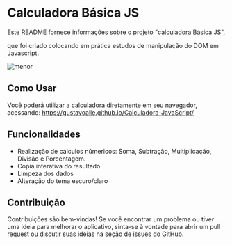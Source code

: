 # Calculadora Básica JS

Este README fornece informações sobre o projeto "calculadora Básica JS", 

que foi criado colocando em prática estudos de manipulação do DOM em Javascript.

![menor](https://github.com/gustavoalle/Calculadora-JavaScript/assets/98069636/8e22118d-4295-4a5e-aebe-a066e53f34a5)

## Como Usar

Você poderá utilizar a calculadora diretamente em seu navegador, acessando: https://gustavoalle.github.io/Calculadora-JavaScript/

## Funcionalidades

- Realização de cálculos númericos:
  Soma, Subtração, Multiplicação, Divisão e Porcentagem.
- Cópia interativa do resultado
- Limpeza dos dados
- Alteração do tema escuro/claro

## Contribuição

Contribuições são bem-vindas! Se você encontrar um problema ou tiver uma ideia para melhorar o aplicativo, sinta-se à vontade para abrir um pull request ou discutir suas ideias na seção de issues do GitHub.



